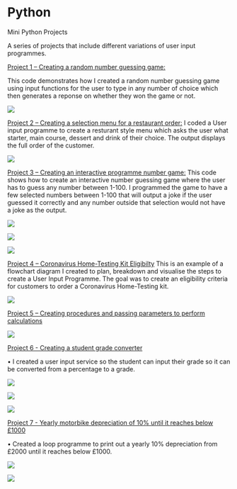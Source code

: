 # Python


Mini Python Projects

A series of projects that include different variations of user input programmes.

[Project 1 – Creating a random number guessing game:](https://gist.github.com/angongcelenica/693535b5cc9d2b51ffb3b7c6b8c6fadb) 

This code demonstrates how I created a random number guessing game using input functions for the user to type in any number of choice which then generates a reponse on whether they won the game or not.


![](/images/coderight2.jpg)

[Project 2 – Creating a selection menu for a restaurant order:](https://gist.github.com/angongcelenica/c80a53c2391ab99ab1996e8b6ec8db5b)
I coded a User input programme to create a resturant style menu which asks the user what starter, main course, dessert and drink of their choice. The output displays the full order of the customer.


![](/images/restoutcome.png)

[Project 3 – Creating an interactive programme number game:](https://gist.github.com/angongcelenica/8ea1e8c3e92dd17b71bc960d8c2d3d0e) 
This code shows how to create an interactive number guessing game where the user has to guess any number between 1-100. I programmed the game to have a few selected numbers between 1-100 that will output a joke if the user guessed it correctly and any number outside that selection would not have a joke as the output.


![](/images/joke%204.png)

![](/images/joke10.png)

![](/images/joke6.png)

[Project 4 – Coronavirus Home-Testing Kit Eligibilty](https://gist.github.com/angongcelenica/16935023c169e94ff061220cd3b6d9e9) 
This is an example of a flowchart diagram I created to plan, breakdown and visualise the steps to create a User Input Programme. The goal was to create an eligibility criteria for customers to order a Coronavirus Home-Testing kit.

![](/images/covidpic.png)



[Project 5 – Creating procedures and passing parameters to perform calculations](https://gist.github.com/angongcelenica/d67ee1ab5db278d64f08f1d892f00856)

![](/images/operators.png)

[Project 6 - Creating a student grade converter](https://gist.github.com/angongcelenica/03a097d42832bca3902beb7488777bb3)

• I created a user input service so the student can input their grade so it can be converted from a percentage to a grade.

![](/images/gradecode.png)

![](/images/gradepass.png)

![](/images/gradefail.png)


[Project 7 - Yearly motorbike depreciation of 10% until it reaches below £1000](https://gist.github.com/angongcelenica/a49161146cfd4b880d26a99afa1fe4e7)

• Created a loop programme to print out a yearly 10% depreciation from £2000 until it reaches below £1000.

![](/images/bikecode.png)

![](/images/bikedep.png)

